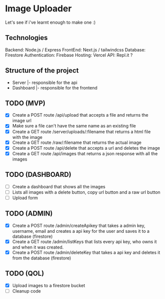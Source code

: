 # Image Uploader

Let's see if i've learnt enough to make one :)

## Technologies

Backend: Node.js / Express
FrontEnd: Next.js / tailwindcss
Database: Firestore
Authentication: Firebase
Hosting: Vercel
API: Repl.it ?

## Structure of the project

- Server
|- responsible for the api
- Dashboard
|- responsible for the frontend

## TODO (MVP)

- [X] Create a POST route /api/upload that accepts a file and returns the image url
- [X] Make sure a file can't have the same name as an existing file
- [X] Create a GET route /server/uploads/:filename that returns a html file with the image
- [X] Create a GET route /raw/:filename that returns the actual image
- [X] Create a POST route /api/delete that accepts a url and deletes the image
- [X] Create a GET route /api/images that returns a json response with all the images

## TODO (DASHBOARD)

- [ ] Create a dashboard that shows all the images
- [ ] Lists all images with a delete button, copy url button and a raw url button
- [ ] Upload form

## TODO (ADMIN)

- [X] Create a POST route /admin/createApikey that takes a admin key, username, email and creates a api key for the user and saves it to a database (firestore)
- [X] Create a GET route /admin/listKeys that lists every api key, who owns it and when it was created.
- [X] Create a POST route /admin/deleteKey that takes a api key and deletes it from the database (firestore)

## TODO (QOL)

- [X] Upload images to a firestore bucket
- [ ] Cleanup code 